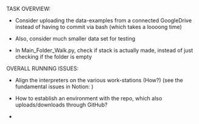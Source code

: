 
TASK OVERVIEW:

- Consider uploading the data-examples from a connected GoogleDrive instead of 
having to commit via bash (which takes a loooong time)

- Also, consider much smaller data set for testing

- In Main_Folder_Walk.py, check if stack is actually made, instead of just checking
 if the folder is empty
 
 

OVERALL RUNNING ISSUES:

- Align the interpreters on the various work-stations (How?)
(see the fundamental issues in Notion: )

- How to establish an environment with the repo, which also uploads/downloads through GitHub?

- 



